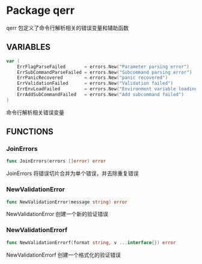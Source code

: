 # Package qerr

qerr 包定义了命令行解析相关的错误变量和辅助函数

## VARIABLES

```go
var (
    ErrFlagParseFailed       = errors.New("Parameter parsing error")             // 全局实例标志解析错误
    ErrSubCommandParseFailed = errors.New("Subcommand parsing error")            // 子命令标志解析错误
    ErrPanicRecovered        = errors.New("panic recovered")                     // 恐慌捕获错误
    ErrValidationFailed      = errors.New("Validation failed")                   // 参数验证失败错误
    ErrEnvLoadFailed         = errors.New("Environment variable loading failed") // 环境变量加载失败错误
    ErrAddSubCommandFailed   = errors.New("Add subcommand failed")               // 添加子命令失败错误
)
```

命令行解析相关错误变量

## FUNCTIONS

### JoinErrors

```go
func JoinErrors(errors []error) error
```

JoinErrors 将错误切片合并为单个错误，并去除重复错误

### NewValidationError

```go
func NewValidationError(message string) error
```

NewValidationError 创建一个新的验证错误

### NewValidationErrorf

```go
func NewValidationErrorf(format string, v ...interface{}) error
```

NewValidationErrorf 创建一个格式化的验证错误